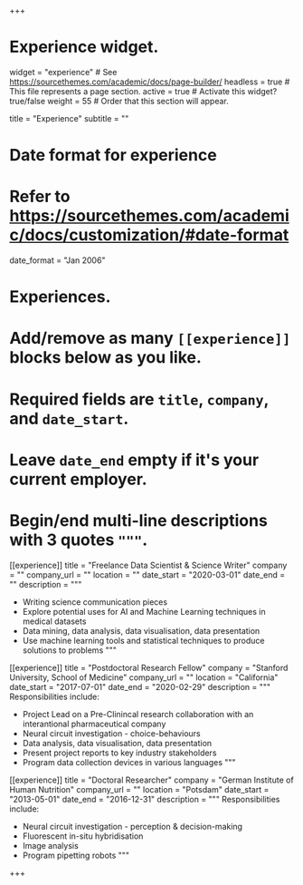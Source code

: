 +++
# Experience widget.
widget = "experience"  # See https://sourcethemes.com/academic/docs/page-builder/
headless = true  # This file represents a page section.
active = true  # Activate this widget? true/false
weight = 55  # Order that this section will appear.

title = "Experience"
subtitle = ""

# Date format for experience
#   Refer to https://sourcethemes.com/academic/docs/customization/#date-format
date_format = "Jan 2006"

# Experiences.
#   Add/remove as many `[[experience]]` blocks below as you like.
#   Required fields are `title`, `company`, and `date_start`.
#   Leave `date_end` empty if it's your current employer.
#   Begin/end multi-line descriptions with 3 quotes `"""`.
[[experience]]
  title = "Freelance Data Scientist & Science Writer"
  company = ""
  company_url = ""
  location = ""
  date_start = "2020-03-01"
  date_end = ""
  description = """
  * Writing science communication pieces
  * Explore potential uses for AI and Machine Learning techniques in medical datasets
  * Data mining, data analysis, data visualisation, data presentation
  * Use machine learning tools and statistical techniques to produce solutions to problems
  """
  
[[experience]]
  title = "Postdoctoral Research Fellow"
  company = "Stanford University, School of Medicine"
  company_url = ""
  location = "California"
  date_start = "2017-07-01"
  date_end = "2020-02-29"
  description = """
  Responsibilities include:
  
  * Project Lead on a Pre-Clinincal research collaboration with an interantional pharmaceutical company
  * Neural circuit investigation - choice-behaviours
  * Data analysis, data visualisation, data presentation
  * Present project reports to key industry stakeholders
  * Program data collection devices in various languages
  """

[[experience]]
  title = "Doctoral Researcher"
  company = "German Institute of Human Nutrition"
  company_url = ""
  location = "Potsdam"
  date_start = "2013-05-01"
  date_end = "2016-12-31"
  description = """
   Responsibilities include:
  
  * Neural circuit investigation - perception & decision-making
  * Fluorescent in-situ hybridisation
  * Image analysis
  * Program pipetting robots
  """

+++
